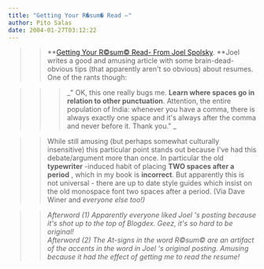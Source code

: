 ```yaml
---
title: "Getting Your R�sum� Read –"
author: Pito Salas
date: 2004-01-27T03:12:22
---
```



>>

>> **[Getting Your R©sum© Read- From Joel
Spolsky](<http://www.joelonsoftware.com/articles/ResumeRead.html>). **Joel
writes a good and amusing article with some brain-dead-obvious tips (that
apparently aren't so obvious) about resumes. One of the rants though:

>>

>>  
>
>>

>>>  
>
>>>

>>>  _" OK, this one really bugs me. **Learn where spaces go in relation to
other punctuation**. Attention, the entire population of India: whenever you
have a comma, there is always exactly one space and it's always after the
comma and never before it. Thank you." _

>>

>>  
>
>>

>> While still amusing (but perhaps somewhat culturally insensitive) this
particular point stands out because I've had this debate/argument more than
once. In particular the old **typewriter** -induced habit of placing **TWO
spaces after a period** , which in my book is **incorrect**. But apparently
this is not universal - there are up to date style guides which insist on the
old monospace font two spaces after a period. (Via Dave Winer and _everyone
else too!)_

>>

>>  
>
>>

>>  _Afterword (1) Apparently everyone liked Joel 's posting because it's shot
up to the top of Blogdex. Geez, it's so hard to be original!  
> Afterword (2) The At-signs in the_ _word_ _R©sum© are an artifact of the
> accents in the word in Joel 's original posting. Amusing because it had the
> effect of getting me to read the resume!_



